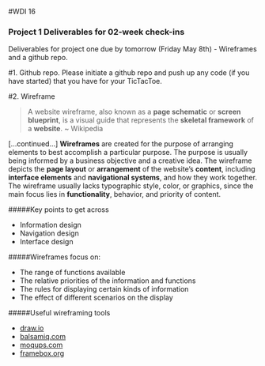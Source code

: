 #WDI 16 
### Project 1 Deliverables for 02-week check-ins

Deliverables for project one due by tomorrow (Friday May 8th) - Wireframes and a github repo.  

#1. Github repo. 
Please initiate a github repo and push up any code (if you have started) that you have for your TicTacToe. 




#2. Wireframe


>A website wireframe, also known as a **page schematic** or **screen blueprint**, is a visual guide that represents the **skeletal framework** of a **website**. ~ Wikipedia

[...continued...] **Wireframes** are created for the purpose of arranging elements to best accomplish a particular purpose. The purpose is usually being informed by a business objective and a creative idea. The wireframe depicts the **page layout** or **arrangement** of the website’s **content**, including **interface elements** and **navigational systems**, and how they work together. The wireframe usually lacks typographic style, color, or graphics, since the main focus lies in **functionality**, behavior, and priority of content.

#####Key points to get across

* Information design
* Navigation design
* Interface design


#####Wireframes focus on:

* The range of functions available
* The relative priorities of the information and functions
* The rules for displaying certain kinds of information
* The effect of different scenarios on the display

#####Useful wireframing tools

* [draw.io](http://www.draw.io) 
* [balsamiq.com](http://www.balsamiq.com) 
* [moqups.com](http://www.moqups.com) 
* [framebox.org](http://www.framebox.org)

